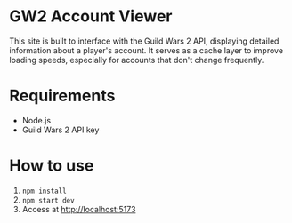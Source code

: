 # GW2 Account Viewer

This site is built to interface with the Guild Wars 2 API, displaying detailed information about a player's account. It serves as a cache layer to improve loading speeds, especially for accounts that don't change frequently.

# Requirements
- Node.js
- Guild Wars 2 API key

# How to use
1. `npm install`
2. `npm start dev`
3. Access at [http://localhost:5173](http://localhost:5173)



